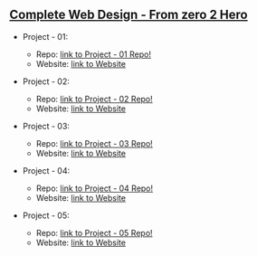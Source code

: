 [Complete Web Design - From zero 2 Hero](https://github.com/siddiquinoor/courses-complete-web-design-from-zero-2-hero)
--------------------------------------
- Project - 01: 
  - Repo: [link to Project - 01 Repo!](https://github.com/siddiquinoor/courses-complete-web-design-project-01)
  - Website: [link to Website](https://siddiquinoor.github.io/courses-complete-web-design-project-01)

- Project - 02:
  - Repo: [link to Project - 02 Repo!](https://github.com/siddiquinoor/courses-complete-web-design-project-02)
  - Website: [link to Website](https://siddiquinoor.github.io/courses-complete-web-design-project-02)

- Project - 03:
  - Repo: [link to Project - 03 Repo!](https://github.com/siddiquinoor/courses-complete-web-design-project-03)
  - Website: [link to Website](https://siddiquinoor.github.io/courses-complete-web-design-project-03)

- Project - 04:
  - Repo: [link to Project - 04 Repo!](https://github.com/siddiquinoor/courses-complete-web-design-project-04)
  - Website: [link to Website](https://siddiquinoor.github.io/courses-complete-web-design-project-04)

- Project - 05:
  - Repo: [link to Project - 05 Repo!](https://github.com/siddiquinoor/courses-complete-web-design-project-05)
  - Website: [link to Website](https://siddiquinoor.github.io/courses-complete-web-design-project-05)
